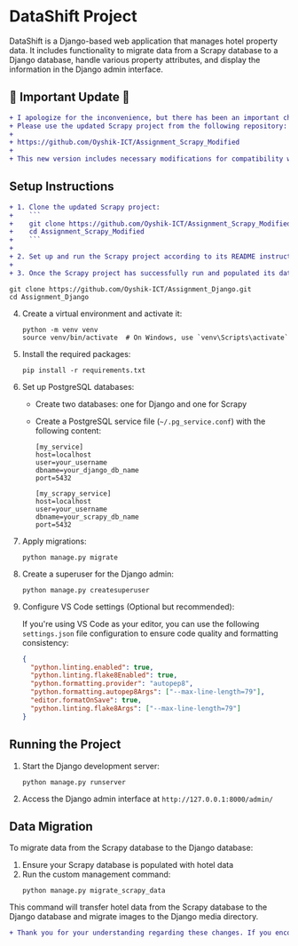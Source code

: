 # DataShift Project

DataShift is a Django-based web application that manages hotel property data. It includes functionality to migrate data from a Scrapy database to a Django database, handle various property attributes, and display the information in the Django admin interface.

## 🚨 Important Update 🚨

```diff
+ I apologize for the inconvenience, but there has been an important change to the Scrapy project.
+ Please use the updated Scrapy project from the following repository:
+
+ https://github.com/Oyshik-ICT/Assignment_Scrapy_Modified
+
+ This new version includes necessary modifications for compatibility with the Django project.
```

## Setup Instructions

````diff
+ 1. Clone the updated Scrapy project:
+    ```
+    git clone https://github.com/Oyshik-ICT/Assignment_Scrapy_Modified.git
+    cd Assignment_Scrapy_Modified
+    ```
+
+ 2. Set up and run the Scrapy project according to its README instructions.
+
+ 3. Once the Scrapy project has successfully run and populated its database, proceed with the Django project setup:
````

```
git clone https://github.com/Oyshik-ICT/Assignment_Django.git
cd Assignment_Django
```

4. Create a virtual environment and activate it:

   ```
   python -m venv venv
   source venv/bin/activate  # On Windows, use `venv\Scripts\activate`
   ```

5. Install the required packages:

   ```
   pip install -r requirements.txt
   ```

6. Set up PostgreSQL databases:

   - Create two databases: one for Django and one for Scrapy
   - Create a PostgreSQL service file (`~/.pg_service.conf`) with the following content:

     ```
     [my_service]
     host=localhost
     user=your_username
     dbname=your_django_db_name
     port=5432

     [my_scrapy_service]
     host=localhost
     user=your_username
     dbname=your_scrapy_db_name
     port=5432
     ```

7. Apply migrations:

   ```
   python manage.py migrate
   ```

8. Create a superuser for the Django admin:

   ```
   python manage.py createsuperuser
   ```

9. Configure VS Code settings (Optional but recommended):

   If you're using VS Code as your editor, you can use the following `settings.json` file configuration to ensure code quality and formatting consistency:

   ```json
   {
     "python.linting.enabled": true,
     "python.linting.flake8Enabled": true,
     "python.formatting.provider": "autopep8",
     "python.formatting.autopep8Args": ["--max-line-length=79"],
     "editor.formatOnSave": true,
     "python.linting.flake8Args": ["--max-line-length=79"]
   }
   ```

## Running the Project

1. Start the Django development server:

   ```
   python manage.py runserver
   ```

2. Access the Django admin interface at `http://127.0.0.1:8000/admin/`

## Data Migration

To migrate data from the Scrapy database to the Django database:

1. Ensure your Scrapy database is populated with hotel data
2. Run the custom management command:
   ```
   python manage.py migrate_scrapy_data
   ```

This command will transfer hotel data from the Scrapy database to the Django database and migrate images to the Django media directory.

```diff
+ Thank you for your understanding regarding these changes. If you encounter any issues, please don't hesitate to reach out.
```
